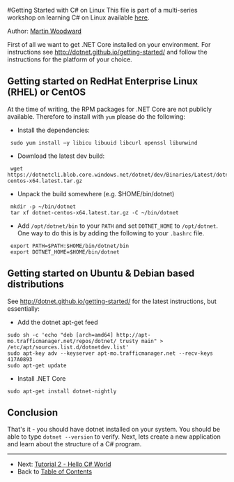 #Getting Started with C# on Linux
This file is part of a multi-series workshop on learning C# on Linux available [here](../README.md).

Author: [Martin Woodward](https://github.com/MartinWoodward)

First of all we want to get .NET Core installed on your environment.
For instructions see http://dotnet.github.io/getting-started/ and follow the instructions for
the platform of your choice.

## Getting started on RedHat Enterprise Linux (RHEL) or CentOS

At the time of writing, the RPM packages for .NET Core are not publicly available. Therefore to install
with ```yum``` please do the following:

 - Install the dependencies:
``` 
 sudo yum install –y libicu libuuid libcurl openssl libunwind
```
 - Download the latest dev build:
```
 wget https://dotnetcli.blob.core.windows.net/dotnet/dev/Binaries/Latest/dotnet-centos-x64.latest.tar.gz
```
 - Unpack the build somewhere (e.g. $HOME/bin/dotnet)
```
 mkdir -p ~/bin/dotnet
 tar xf dotnet-centos-x64.latest.tar.gz -C ~/bin/dotnet
``` 
 - Add `/opt/dotnet/bin` to your `PATH` and set `DOTNET_HOME` to `/opt/dotnet`. One way
    to do this is by adding the following to your `.bashrc` file.
```
 export PATH=$PATH:$HOME/bin/dotnet/bin
 export DOTNET_HOME=$HOME/bin/dotnet
```

## Getting started on Ubuntu & Debian based distributions

See http://dotnet.github.io/getting-started/ for the latest instructions, but essentially:

 - Add the dotnet apt-get feed
```
sudo sh -c 'echo "deb [arch=amd64] http://apt-mo.trafficmanager.net/repos/dotnet/ trusty main" > /etc/apt/sources.list.d/dotnetdev.list'
sudo apt-key adv --keyserver apt-mo.trafficmanager.net --recv-keys 417A0893
sudo apt-get update
```
 - Install .NET Core
```
sudo apt-get install dotnet-nightly
```

## Conclusion
That's it - you should have dotnet installed on your system. You should be able to 
type `dotnet --version` to verify. Next, lets create a new application 
and learn about the structure of a C# program.

---
 - Next: [Tutorial 2 - Hello C# World](../002-Hello-CSharp/)
 - Back to [Table of Contents](../README.md)
